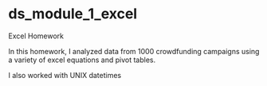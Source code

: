 # ds_module_1_excel
Excel Homework

In this homework, I analyzed data from 1000 crowdfunding campaigns using a variety of excel equations and pivot tables.

I also worked with UNIX datetimes
